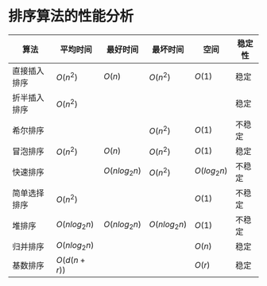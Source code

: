 # 排序算法的性能分析 #

| 算法         | 平均时间       | 最好时间       | 最坏时间       | 空间           | 稳定性 |
| ------------ | -------------- | -------------- | -------------- | -------------- | ------ |
| 直接插入排序 | $O(n^2)$       | $O(n)$         | $O(n^2)$       | $O(1)$         | 稳定   |
| 折半插入排序 | $O(n^2)$       |                |                |                | 稳定   |
| 希尔排序     |                |                | $O(n^2)$       | $O(1)$         | 不稳定 |
| 冒泡排序     | $O(n^2)$       | $O(n)$         | $O(n^2)$       | $O(1)$         | 稳定   |
| 快速排序     |                | $O(nlog_{2}n)$ | $O(n^2)$       | $O(log_{2} n)$ | 不稳定 |
| 简单选择排序 | $O(n^2)$       |                |                | $O(1)$         | 不稳定 |
| 堆排序       | $O(nlog_{2}n)$ | $O(nlog_{2}n)$ | $O(nlog_{2}n)$ | $O(1)$         | 不稳定 |
| 归并排序     | $O(nlog_{2}n)$ |                |                | $O(n)$         | 稳定   |
| 基数排序     | $O(d(n+r))$    |                |                | $O(r)$         | 稳定   |
